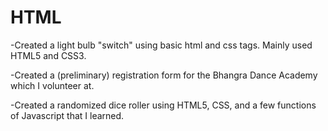 # HTML
-Created a light bulb "switch" using basic html and css tags. Mainly used HTML5 and CSS3.

-Created a (preliminary) registration form for the Bhangra Dance Academy which I volunteer at.

-Created a randomized dice roller using HTML5, CSS, and a few functions of Javascript that I learned. 
